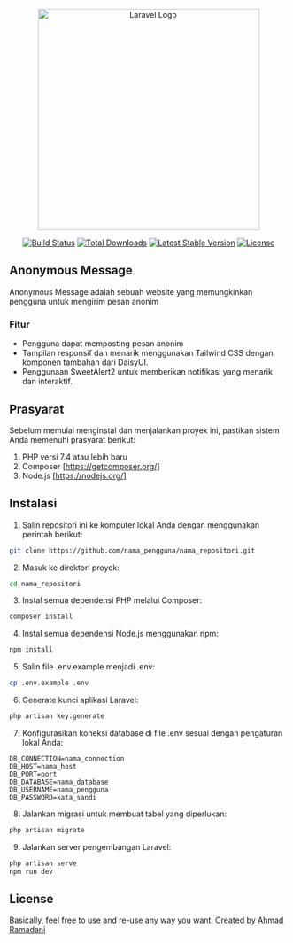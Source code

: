 <p align="center"><a href="https://laravel.com" target="_blank"><img src="https://raw.githubusercontent.com/laravel/art/master/logo-lockup/5%20SVG/2%20CMYK/1%20Full%20Color/laravel-logolockup-cmyk-red.svg" width="400" alt="Laravel Logo"></a></p>

<p align="center">
<a href="https://github.com/laravel/framework/actions"><img src="https://github.com/laravel/framework/workflows/tests/badge.svg" alt="Build Status"></a>
<a href="https://packagist.org/packages/laravel/framework"><img src="https://img.shields.io/packagist/dt/laravel/framework" alt="Total Downloads"></a>
<a href="https://packagist.org/packages/laravel/framework"><img src="https://img.shields.io/packagist/v/laravel/framework" alt="Latest Stable Version"></a>
<a href="https://packagist.org/packages/laravel/framework"><img src="https://img.shields.io/packagist/l/laravel/framework" alt="License"></a>
</p>

## Anonymous Message

Anonymous Message adalah sebuah website yang memungkinkan pengguna untuk mengirim pesan anonim

### Fitur

- Pengguna dapat memposting pesan anonim
- Tampilan responsif dan menarik menggunakan Tailwind CSS dengan komponen tambahan dari DaisyUI.
- Penggunaan SweetAlert2 untuk memberikan notifikasi yang menarik dan interaktif.

## Prasyarat

Sebelum memulai menginstal dan menjalankan proyek ini, pastikan sistem Anda memenuhi prasyarat berikut:

1. PHP versi 7.4 atau lebih baru
2. Composer [https://getcomposer.org/]
3. Node.js [https://nodejs.org/]

## Instalasi

1. Salin repositori ini ke komputer lokal Anda dengan menggunakan perintah berikut:
```bash
git clone https://github.com/nama_pengguna/nama_repositori.git
```

2. Masuk ke direktori proyek:
```bash
cd nama_repositori
```

3. Instal semua dependensi PHP melalui Composer:
```bash
composer install
```

4. Instal semua dependensi Node.js menggunakan npm:
```bash
npm install
```

5. Salin file .env.example menjadi .env:
```bash
cp .env.example .env
```

6. Generate kunci aplikasi Laravel:
```bash
php artisan key:generate
```

7. Konfigurasikan koneksi database di file .env sesuai dengan pengaturan lokal Anda:
```text
DB_CONNECTION=nama_connection
DB_HOST=nama_host
DB_PORT=port
DB_DATABASE=nama_database
DB_USERNAME=nama_pengguna
DB_PASSWORD=kata_sandi
```

8. Jalankan migrasi untuk membuat tabel yang diperlukan:
```bash
php artisan migrate
```

9. Jalankan server pengembangan Laravel:
```bash
php artisan serve
npm run dev
```

## License

Basically, feel free to use and re-use any way you want. Created by [Ahmad Ramadani](https://github.com/Ramadani-coding)
